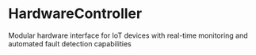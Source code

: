 # HardwareController
Modular hardware interface for IoT devices with real-time monitoring and automated fault detection capabilities
